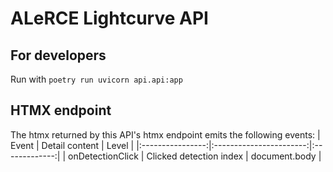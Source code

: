 # ALeRCE Lightcurve API
## For developers
Run with `poetry run uvicorn api.api:app`
## HTMX endpoint
The htmx returned by this API's htmx endpoint emits the following events:
|       Event      |      Detail content     |     Level     |
|:----------------:|:-----------------------:|:-------------:|
| onDetectionClick | Clicked detection index | document.body |

